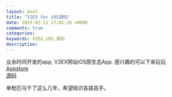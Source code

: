```yaml
---
layout: post
title: "V2EX for iOS源码"
date: 2015-02-11 17:01:26 +0800
comments: true
categories: 
keywords: V2EX,iOS,源码
description: 
---
```


业余时间开发的app, V2EX网站iOS原生态App. 感兴趣的可以下来玩玩<br>
[Appstore](https://itunes.apple.com/cn/app/v2ex-club/id883141469?l=en&mt=8)<br>
[源码](https://bitbucket.org/xpisceo/v2ex)

单枪匹马干了这么几年，希望结识各路高手。